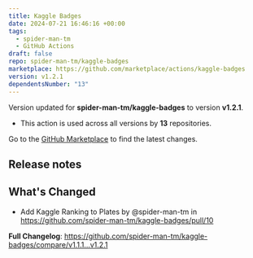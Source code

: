 ```yaml
---
title: Kaggle Badges
date: 2024-07-21 16:46:16 +00:00
tags:
  - spider-man-tm
  - GitHub Actions
draft: false
repo: spider-man-tm/kaggle-badges
marketplace: https://github.com/marketplace/actions/kaggle-badges
version: v1.2.1
dependentsNumber: "13"
---
```



Version updated for **spider-man-tm/kaggle-badges** to version **v1.2.1**.
- This action is used across all versions by **13** repositories.

Go to the [GitHub Marketplace](https://github.com/marketplace/actions/kaggle-badges) to find the latest changes.

## Release notes

## What's Changed
* Add Kaggle Ranking to Plates by @spider-man-tm in https://github.com/spider-man-tm/kaggle-badges/pull/10


**Full Changelog**: https://github.com/spider-man-tm/kaggle-badges/compare/v1.1.1...v1.2.1

